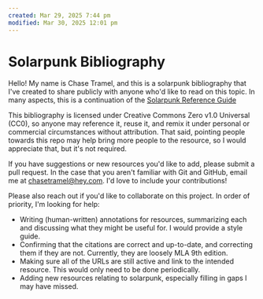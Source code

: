 ```yaml
---
created: Mar 29, 2025 7:44 pm
modified: Mar 30, 2025 12:01 pm
---
```


# Solarpunk Bibliography

Hello! My name is Chase Tramel, and this is a solarpunk bibliography that I've created to share publicly with anyone who'd like to read on this topic. In many aspects, this is a continuation of the [Solarpunk Reference Guide](https://medium.com/solarpunks/solarpunk-a-reference-guide-8bcf18871965)

This bibliography is licensed under Creative Commons Zero v1.0 Universal (CC0), so anyone may reference it, reuse it, and remix it under personal or commercial circumstances without attribution. That said, pointing people towards this repo may help bring more people to the resource, so I would appreciate that, but it's not required. 

If you have suggestions or new resources you'd like to add, please submit a pull request. In the case that you aren't familiar with Git and GitHub, email me at [chasetramel@hey.com](mailto:chasetramel@hey.com). I'd love to include your contributions!

Please also reach out if you'd like to collaborate on this project. In order of priority, I'm looking for help: 
- Writing (human-written) annotations for resources, summarizing each and discussing what they might be useful for. I would provide a style guide.
- Confirming that the citations are correct and up-to-date, and correcting them if they are not. Currently, they are loosely MLA 9th edition.
- Making sure all of the URLs are still active and link to the intended resource. This would only need to be done periodically.
- Adding new resources relating to solarpunk, especially filling in gaps I may have missed.
